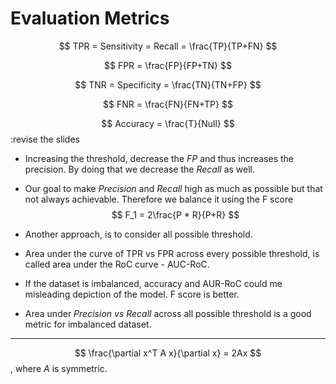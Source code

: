 # Evaluation Metrics

$$ TPR = Sensitivity = Recall = \frac{TP}{TP+FN} $$

$$ FPR = \frac{FP}{FP+TN} $$

$$ TNR = Specificity = \frac{TN}{TN+FP}
$$

$$
FNR = \frac{FN}{FN+TP}
$$

$$ Accuracy = \frac{T}{Null}  $$ 
    :revise the slides

- Increasing the threshold, decrease the $FP$ and thus increases the precision. By doing that we decrease the $Recall$ as well. 

- Our goal to make $Precision$ and $Recall$ high as much as possible but that not always achievable. Therefore we balance it using the F score 
$$ F_1 = 2\frac{P * R}{P+R} $$


- Another approach, is to consider all possible threshold.
- Area under the curve of TPR vs FPR across every possible threshold, is called area under the RoC curve - AUC-RoC. 

- If the dataset is imbalanced, accuracy and AUR-RoC could me misleading depiction of the model. F score is better.
-  Area under $Precision \ vs \  Recall$ across all possible threshold is a good metric for imbalanced dataset. 

---

$$ \frac{\partial x^T A x}{\partial x} = 2Ax $$, where $A$ is symmetric.
